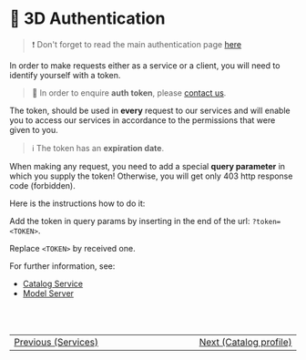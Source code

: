 # :lock_with_ink_pen: 3D Authentication

> :heavy_exclamation_mark: Don't forget to read the main authentication page [here](/auth/auth.md)

In order to make requests either as a service or a client, you will need to identify yourself with a token.

> :information_desk_person: In order to enquire **auth token**, please [contact us](/classified/contact_us.md).

The token, should be used in **every** request to our services and will enable you to access our services in accordance to the permissions that were given to you. <br/>

> :information_source: The token has an **expiration date**.

When making any request, you need to add a special **query parameter** in which you supply the token! Otherwise, you will get only 403 http response code (forbidden).

Here is the instructions how to do it:


Add the token in query params by inserting in the end of the url: `?token=<TOKEN>`.

Replace `<TOKEN>` by received one.

For further information, see:

- [Catalog Service](/ogc-protocols/ogc-csw-auth.md)
- [Model Server](/getting-started/3d/auth/model_server_auth)

<br/>
<br/>
<table style=" width: 100%; display: table !important;">
    <tbody>
        <tr>
            <td align="left">
                <a href="#/getting-started/3d/3d_services">Previous (Services)</a>
            </td>
            <td align="right">
                <a href="#/catalog-information/v1_0/3d_profile">Next (Catalog profile)</a>
            </td>
        </tr>
    </tbody>
</table>

